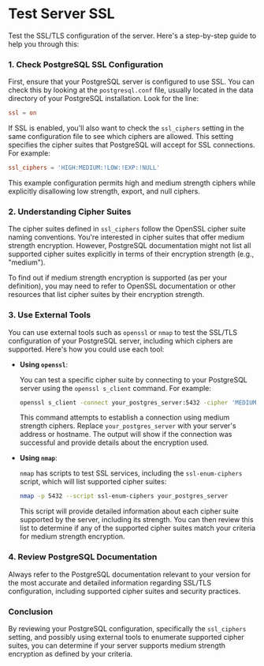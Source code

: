 # Test Server SSL

 Test the SSL/TLS configuration of the server. Here's a step-by-step guide to help you through this:

### 1. Check PostgreSQL SSL Configuration

First, ensure that your PostgreSQL server is configured to use SSL. You can check this by looking at the `postgresql.conf` file, usually located in the data directory of your PostgreSQL installation. Look for the line:

```conf
ssl = on
```

If SSL is enabled, you'll also want to check the `ssl_ciphers` setting in the same configuration file to see which ciphers are allowed. This setting specifies the cipher suites that PostgreSQL will accept for SSL connections. For example:

```conf
ssl_ciphers = 'HIGH:MEDIUM:!LOW:!EXP:!NULL'
```

This example configuration permits high and medium strength ciphers while explicitly disallowing low strength, export, and null ciphers.

### 2. Understanding Cipher Suites

The cipher suites defined in `ssl_ciphers` follow the OpenSSL cipher suite naming conventions. You're interested in cipher suites that offer medium strength encryption. However, PostgreSQL documentation might not list all supported cipher suites explicitly in terms of their encryption strength (e.g., "medium").

To find out if medium strength encryption is supported (as per your definition), you may need to refer to OpenSSL documentation or other resources that list cipher suites by their encryption strength. 

### 3. Use External Tools

You can use external tools such as `openssl` or `nmap` to test the SSL/TLS configuration of your PostgreSQL server, including which ciphers are supported. Here's how you could use each tool:

- **Using `openssl`**:

  You can test a specific cipher suite by connecting to your PostgreSQL server using the `openssl s_client` command. For example:

  ```bash
  openssl s_client -connect your_postgres_server:5432 -cipher 'MEDIUM' -starttls postgres
  ```

  This command attempts to establish a connection using medium strength ciphers. Replace `your_postgres_server` with your server's address or hostname. The output will show if the connection was successful and provide details about the encryption used.

- **Using `nmap`**:

  `nmap` has scripts to test SSL services, including the `ssl-enum-ciphers` script, which will list supported cipher suites:

  ```bash
  nmap -p 5432 --script ssl-enum-ciphers your_postgres_server
  ```

  This script will provide detailed information about each cipher suite supported by the server, including its strength. You can then review this list to determine if any of the supported cipher suites match your criteria for medium strength encryption.

### 4. Review PostgreSQL Documentation

Always refer to the PostgreSQL documentation relevant to your version for the most accurate and detailed information regarding SSL/TLS configuration, including supported cipher suites and security practices.

### Conclusion

By reviewing your PostgreSQL configuration, specifically the `ssl_ciphers` setting, and possibly using external tools to enumerate supported cipher suites, you can determine if your server supports medium strength encryption as defined by your criteria.